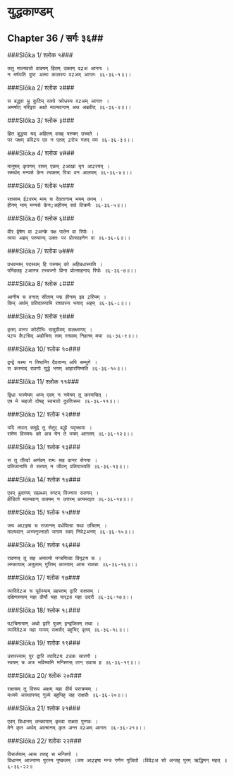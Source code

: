 युद्धकाण्डम्
===============================


## Chapter 36  / सर्गः ३६##


###Slōka 1/ श्लोक १###


    तत्तु माल्यवतो वाक्यम् हितम् उक्तम् दzअ आननः ।
    न मर्षयति दुष्ट अत्मा कालस्य वzअम् आगतः ॥६-३६-१॥।।


###Slōka 2/ श्लोक २###


    स बद्ध्वा भ्रु कुटिम् वक्त्रे क्रोधस्य वzअम् आगतः ।
    अमर्षात् परिवृत्त अक्षो माल्यवन्तम् अथ अब्रवीत् ॥६-३६-२॥।।


###Slōka 3/ श्लोक ३###


    हित बुद्ध्या यद् अहितम् वचह् परुषम् उच्यते ।
    पर पक्षम् प्रविzय एव न एतत् zरोत्र गतम् मम ॥६-३६-३॥।।


###Slōka 4/ श्लोक ४###


    मानुषम् कृपणम् रामम् एकम् zआखा मृग आzरयम् ।
    समर्थम् मन्यसे केन त्यक्तम् पित्रा वन आलयम् ॥६-३६-४॥।।


###Slōka 5/ श्लोक ५###


    रक्षसाम् ईzवरम् माम् च देवतानाम् भयम् करम् ।
    हीनम् माम् मन्यसे केन;अहीनम् सर्व विक्रमैः ॥६-३६-५॥।।


###Slōka 6/ श्लोक ६###


    वीर द्वेषेण वा zअन्के पक्ष पातेन वा रिपोः ।
    त्वया अहम् परुषाण्य् उक्तः पर प्रोत्साहनेन वा ॥६-३६-६॥।।


###Slōka 7/ श्लोक ७###


    प्रभवन्तम् पदस्थम् हि परुषम् को अह्बिधास्यति ।
    पण्डितह् zआस्त्र तत्त्वज्नो विना प्रोत्साहनाद् रिपोः ॥६-३६-७॥।।


###Slōka 8/ श्लोक ८###


    आनीय च वनात् सीताम् पद्म हीनाम् इव zरियम् ।
    किम् अर्थम् प्रतिदास्यामि राघवस्य भयाद् अहम् ॥६-३६-८॥।।


###Slōka 9/ श्लोक ९###


    वृतम् वानर कोटीभिः ससुग्रीवम् सलक्ष्मणम् ।
    पzय कैzचिद् अहोभिस् त्वम् राघवम् निहतम् मया ॥६-३६-९॥।।


###Slōka 10/ श्लोक १०###


    द्वन्द्वे यस्य न तिष्ठन्ति दैवतान्य् अपि सम्युगे ।
    स कस्माद् रावणो युद्धे भयम् आहारयिष्यति ॥६-३६-१०॥।।


###Slōka 11/ श्लोक ११###


    द्विधा भज्येयम् अप्य् एवम् न नमेयम् तु कस्यचित् ।
    एष मे सहजो दोषह् स्वभावो दुरतिक्रमः ॥६-३६-११॥।।


###Slōka 12/ श्लोक १२###


    यदि तावत् समुद्रे तु सेतुर् बद्धो यदृच्चया ।
    रामेण विस्मयः को अत्र येन ते भयम् आगतम् ॥६-३६-१२॥।।


###Slōka 13/ श्लोक १३###


    स तु तीर्त्वा अर्णवम् रामः सह वानर सेनया ।
    प्रतिजानामि ते सत्यम् न जीवन् प्रतियास्यति ॥६-३६-१३॥।।


###Slōka 14/ श्लोक १४###


    एवम् ब्रुवाणम् सम्रब्धम् रुष्टम् विज्नाय रावणम् ।
    व्रीडितो माल्यवान् वाक्यम् न उत्तरम् प्रत्यपद्यत ॥६-३६-१४॥।।


###Slōka 15/ श्लोक १५###


    जय आzइषा च राजानम् वर्धयित्वा यथा उचितम् ।
    माल्यवान् अभ्यनुज्नातो जगाम स्वम् निवेzअनम् ॥६-३६-१५॥।।


###Slōka 16/ श्लोक १६###


    रावणस् तु सह अमात्यो मन्त्रयित्वा विमृzय च ।
    लन्कायाम् अतुलाम् गुप्तिम् कारयाम् आस राक्षसः ॥६-३६-१६॥।।


###Slōka 17/ श्लोक १७###


    व्यादिदेzअ च पूर्वस्याम् प्रहस्तम् द्वारि राक्षसम् ।
    दक्षिणस्याम् महा वीर्यौ महा पार्zव महा उदरौ ॥६-३६-१७॥।।


###Slōka 18/ श्लोक १८###


    पzचिमायाम् अथो द्वारि पुत्रम् इन्द्रजितम् तथा ।
    व्यादिदेzअ महा मायम् राक्षसैर् बहुभिर् वृतम् ॥६-३६-१८॥।।


###Slōka 19/ श्लोक १९###


    उत्तरस्याम् पुर द्वारि व्यादिzय zउक सारणौ ।
    स्वयम् च अत्र भविष्यामि मन्त्रिणस् तान् उवाच ह ॥६-३६-१९॥।।


###Slōka 20/ श्लोक २०###


    राक्षसम् तु विरूप अक्षम् महा वीर्य पराक्रमम् ।
    मध्यमे अस्थापयद् गुल्मे बहुभिह् सह राक्षसैः ॥६-३६-२०॥।।


###Slōka 21/ श्लोक २१###


    एवम् विधानम् लन्कायाम् कृत्वा राक्षस पुम्गवः ।
    मेने कृत अर्थम् आत्मानम् कृत अन्त वzअम् आगतः ॥६-३६-२१॥।।


###Slōka 22/ श्लोक २२###


    विसर्जयाम् आस ततह् स मन्त्रिणो ।
    विधानम् आज्नाप्य पुरस्य पुष्कलम् ।जय आzइषा मन्त्र गणेन पूजितो ।विवेzअ सो अन्तह् पुरम् ऋद्धिमन् महत् ॥६-३६-२२॥


